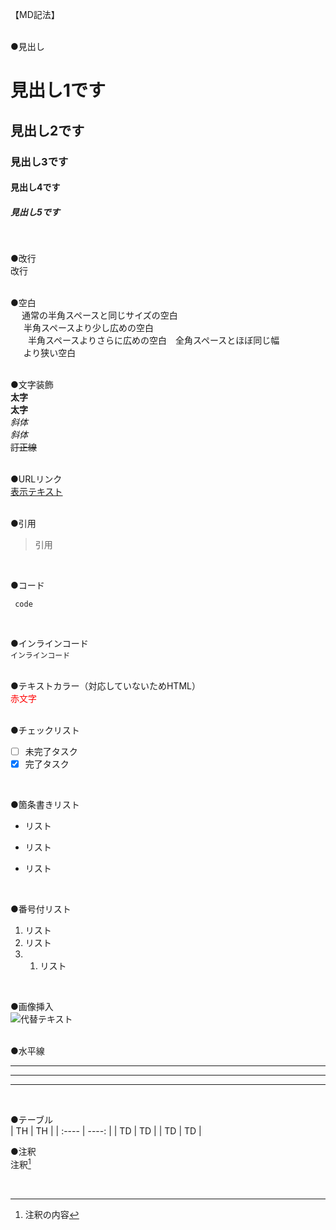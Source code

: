 【MD記法】<br>
<br>

●見出し<br>
# 見出し1です
## 見出し2です
### 見出し3です
#### 見出し4です
##### 見出し5です
<br>

●改行<br>
改行<br>
<br>

●空白<br>
&nbsp;　通常の半角スペースと同じサイズの空白<br>
&ensp;　半角スペースより少し広めの空白<br>
&emsp;　半角スペースよりさらに広めの空白　全角スペースとほぼ同じ幅<br>
&thinsp;　&nbsp;より狭い空白<br>
<br>

●文字装飾<br>
 **太字** <br>
__太字__ <br>
 *斜体* <br>
 _斜体_ <br>
 ~~訂正線~~<br>
<br>

●URLリンク<br>
[表示テキスト](URL)<br>
<br>

●引用<br>
> 引用<br>
<br>

●コード<br>
 ```
  code
 ```
<br>

●インラインコード<br>
`インラインコード`<br>
<br>

●テキストカラー（対応していないためHTML）<br>
<span style="color: red; ">赤文字</span><br>
<br>

●チェックリスト<br>
- [ ] 未完了タスク
- [x] 完了タスク
<br>

●箇条書きリスト<br>
- リスト
* リスト
+ リスト
<br>

●番号付リスト<br>
1. リスト
2. リスト
2. 1. リスト
<br>

●画像挿入<br>
![代替テキスト](URL) <br>
<br>

●水平線<br>
***
---
_ _ _
<br>

●テーブル<br>
|  TH  |  TH  |
| :---- | ----: |
|  TD  |  TD  |
|  TD  |  TD  |
<br>

●注釈<br>
注釈[^1]
[^1]:注釈の内容
<br>

